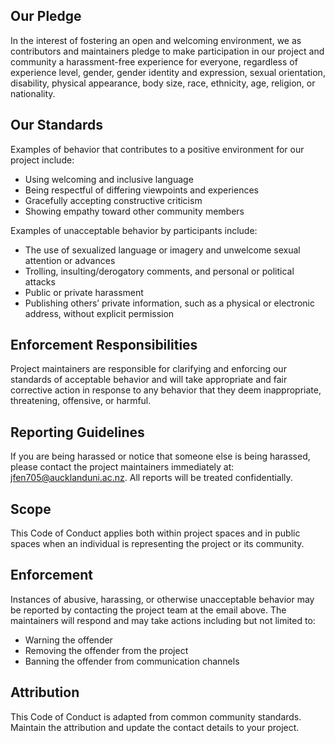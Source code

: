 ## Our Pledge

In the interest of fostering an open and welcoming environment, we as contributors and maintainers pledge to make participation in our project and community a harassment-free experience for everyone, regardless of experience level, gender, gender identity and expression, sexual orientation, disability, physical appearance, body size, race, ethnicity, age, religion, or nationality.

## Our Standards

Examples of behavior that contributes to a positive environment for our project include:

- Using welcoming and inclusive language
- Being respectful of differing viewpoints and experiences
- Gracefully accepting constructive criticism
- Showing empathy toward other community members

Examples of unacceptable behavior by participants include:

- The use of sexualized language or imagery and unwelcome sexual attention or advances
- Trolling, insulting/derogatory comments, and personal or political attacks
- Public or private harassment
- Publishing others’ private information, such as a physical or electronic address, without explicit permission

## Enforcement Responsibilities

Project maintainers are responsible for clarifying and enforcing our standards of acceptable behavior and will take appropriate and fair corrective action in response to any behavior that they deem inappropriate, threatening, offensive, or harmful.

## Reporting Guidelines

If you are being harassed or notice that someone else is being harassed, please contact the project maintainers immediately at: jfen705@aucklanduni.ac.nz. All reports will be treated confidentially.

## Scope

This Code of Conduct applies both within project spaces and in public spaces when an individual is representing the project or its community.

## Enforcement

Instances of abusive, harassing, or otherwise unacceptable behavior may be reported by contacting the project team at the email above. The maintainers will respond and may take actions including but not limited to:

- Warning the offender
- Removing the offender from the project
- Banning the offender from communication channels

## Attribution

This Code of Conduct is adapted from common community standards. Maintain the attribution and update the contact details to your project.

